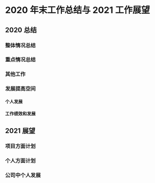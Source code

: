 # 2020 年末工作总结与 2021 工作展望

## 2020 总结

### 整体情况总结

### 重点情况总结

### 其他工作

### 发展提高空间

#### 个人发展

#### 工作绩效和发展



## 2021 展望

### 项目方面计划

### 个人方面计划

### 公司中个人发展






